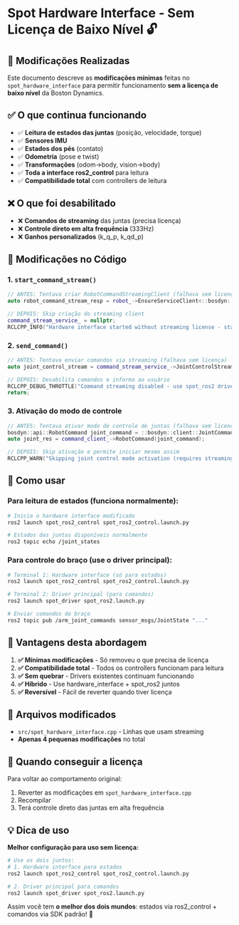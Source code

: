 # Spot Hardware Interface - Sem Licença de Baixo Nível 🔓

## 🎯 Modificações Realizadas

Este documento descreve as **modificações mínimas** feitas no `spot_hardware_interface` para permitir funcionamento **sem a licença de baixo nível** da Boston Dynamics.

## ✅ O que continua funcionando

- ✅ **Leitura de estados das juntas** (posição, velocidade, torque)
- ✅ **Sensores IMU** 
- ✅ **Estados dos pés** (contato)
- ✅ **Odometria** (pose e twist)
- ✅ **Transformações** (odom→body, vision→body)
- ✅ **Toda a interface ros2_control** para leitura
- ✅ **Compatibilidade total** com controllers de leitura

## ❌ O que foi desabilitado

- ❌ **Comandos de streaming** das juntas (precisa licença)
- ❌ **Controle direto em alta frequência** (333Hz)
- ❌ **Ganhos personalizados** (k_q_p, k_qd_p)

## 🔧 Modificações no Código

### 1. **`start_command_stream()`**
```cpp
// ANTES: Tentava criar RobotCommandStreamingClient (falhava sem licença)
auto robot_command_stream_resp = robot_->EnsureServiceClient<::bosdyn::client::RobotCommandStreamingClient>();

// DEPOIS: Skip criação do streaming client
command_stream_service_ = nullptr;
RCLCPP_INFO("Hardware interface started without streaming license - state feedback only");
```

### 2. **`send_command()`**
```cpp
// ANTES: Tentava enviar comandos via streaming (falhava sem licença)
auto joint_control_stream = command_stream_service_->JointControlStream(joint_request_);

// DEPOIS: Desabilita comandos e informa ao usuário
RCLCPP_DEBUG_THROTTLE("Command streaming disabled - use spot_ros2 driver arm_joint_commands topic for arm control");
return;
```

### 3. **Ativação do modo de controle**
```cpp
// ANTES: Tentava ativar modo de controle de juntas (falhava sem licença)
bosdyn::api::RobotCommand joint_command = ::bosdyn::client::JointCommand();
auto joint_res = command_client_->RobotCommand(joint_command);

// DEPOIS: Skip ativação e permite iniciar mesmo assim
RCLCPP_WARN("Skipping joint control mode activation (requires streaming license)");
```

## 🚀 Como usar

### **Para leitura de estados (funciona normalmente):**
```bash
# Inicia o hardware interface modificado
ros2 launch spot_ros2_control spot_ros2_control.launch.py

# Estados das juntas disponíveis normalmente
ros2 topic echo /joint_states
```

### **Para controle do braço (use o driver principal):**
```bash
# Terminal 1: Hardware interface (só para estados)
ros2 launch spot_ros2_control spot_ros2_control.launch.py

# Terminal 2: Driver principal (para comandos)
ros2 launch spot_driver spot_ros2.launch.py

# Enviar comandos do braço
ros2 topic pub /arm_joint_commands sensor_msgs/JointState "..."
```

## 🔄 Vantagens desta abordagem

1. **✅ Mínimas modificações** - Só removeu o que precisa de licença
2. **✅ Compatibilidade total** - Todos os controllers funcionam para leitura
3. **✅ Sem quebrar** - Drivers existentes continuam funcionando
4. **✅ Híbrido** - Use hardware_interface + spot_ros2 juntos
5. **✅ Reversível** - Fácil de reverter quando tiver licença

## 📝 Arquivos modificados

- `src/spot_hardware_interface.cpp` - Linhas que usam streaming
- **Apenas 4 pequenas modificações** no total

## 🔮 Quando conseguir a licença

Para voltar ao comportamento original:
1. Reverter as modificações em `spot_hardware_interface.cpp`
2. Recompilar
3. Terá controle direto das juntas em alta frequência

## 💡 Dica de uso

**Melhor configuração para uso sem licença:**
```bash
# Use os dois juntos:
# 1. Hardware interface para estados
ros2 launch spot_ros2_control spot_ros2_control.launch.py

# 2. Driver principal para comandos  
ros2 launch spot_driver spot_ros2.launch.py
```

Assim você tem **o melhor dos dois mundos**: estados via ros2_control + comandos via SDK padrão! 🎯 